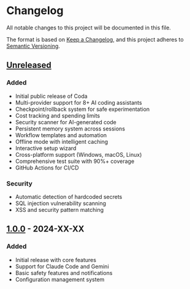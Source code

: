 # Changelog

All notable changes to this project will be documented in this file.

The format is based on [Keep a Changelog](https://keepachangelog.com/en/1.0.0/),
and this project adheres to [Semantic Versioning](https://semver.org/spec/v2.0.0.html).

## [Unreleased]

### Added
- Initial public release of Coda
- Multi-provider support for 8+ AI coding assistants
- Checkpoint/rollback system for safe experimentation
- Cost tracking and spending limits
- Security scanner for AI-generated code
- Persistent memory system across sessions
- Workflow templates and automation
- Offline mode with intelligent caching
- Interactive setup wizard
- Cross-platform support (Windows, macOS, Linux)
- Comprehensive test suite with 90%+ coverage
- GitHub Actions for CI/CD

### Security
- Automatic detection of hardcoded secrets
- SQL injection vulnerability scanning
- XSS and security pattern matching

## [1.0.0] - 2024-XX-XX

### Added
- Initial release with core features
- Support for Claude Code and Gemini
- Basic safety features and notifications
- Configuration management system

[Unreleased]: https://github.com/gnanirahulnutakki/coda/compare/v1.0.0...HEAD
[1.0.0]: https://github.com/gnanirahulnutakki/coda/releases/tag/v1.0.0
